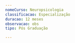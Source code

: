 ```yaml
---
nomeCurso: Neuropsicologia
classificacao: Especialização
duracao: 12 meses
observacao: obs
tipo: Pós Graduação

---
```


